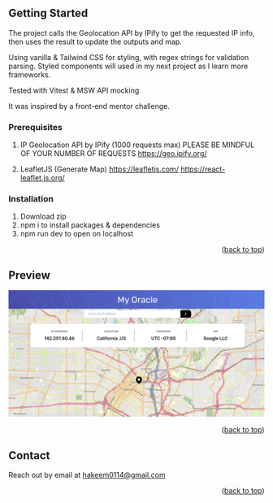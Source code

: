 
<!-- GETTING STARTED -->
## Getting Started 

The project calls the Geolocation API by IPify to get the requested IP info, then uses the result to update the outputs and map. 

Using vanilla & Tailwind CSS for styling, with regex strings for validation parsing. Styled components will used in my next project as I learn more frameworks.

Tested with Vitest & MSW API mocking

It was inspired by a front-end mentor challenge.

### Prerequisites

1. IP Geolocation API by IPify (1000 requests max)
PLEASE BE MINDFUL OF YOUR NUMBER OF REQUESTS
https://geo.ipify.org/

2. LeafletJS (Generate Map)
https://leafletjs.com/
https://react-leaflet.js.org/


### Installation

1. Download zip
2. npm i to install packages & dependencies
3. npm run dev to open on localhost

<p align="right">(<a href="#readme-top">back to top</a>)</p>



## Preview
![home](./src/assets/MyOracle.png)

<p align="right">(<a href="#readme-top">back to top</a>)</p>


<!-- CONTACT -->
## Contact

Reach out by email at hakeem0114@gmail.com

<p align="right">(<a href="#readme-top">back to top</a>)</p>
